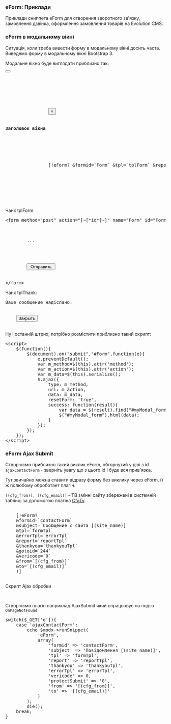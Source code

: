 
<meta http-equiv="Content-Type" content="text/html; charset=utf-8">
<h3>eForm: Приклади </h3> 
Приклади сниппета eForm для створення зворотного зв'язку, замовлення дзвінка, оформлення замовлення товарів на Evolution CMS.	
<br>
<h3 class="sub-header text-bold">eForm в модальному вікні</h3>
<p>Ситуація, коли треба вивести форму в модальному вікні досить часта. Виведемо форму в модальному вікні Bootstrap 3.</p>
<p>Модальне вікно буде виглядати приблизно так:</p>
<pre class="brush: html;">
<button class="btn" data-toggle="modal" data-target="#myModal"></button>
<div class="modal fade" id="myModal" tabindex="-1" role="dialog" aria-labelledby="myLargeModalLabel" aria-hidden="true">
	<div class="modal-dialog">
		<div class="modal-content">
			<div class="modal-header">
				<button type="button" class="close" data-dismiss="modal" aria-hidden="true">&times;</button>
				<h4 class="modal-title">Заголовок вікна</h4>
			</div>
			<div id="myModal_form">
				[!eForm? &formid=`Form` &tpl=`tplForm` &report=`tplReport` &thankyou=`tplThank` &subject=`Повідомлення з сайту [(site_name)]`!]
			</div>
		</div>
	</div>
</div>
</pre>
<p>Чанк tplForm:</p>
<pre class="brush: html;">
&lt;form method="post" action="[~[*id*]~]" name="Form" id="Form">
	<div class="modal-body">
		<input value="" name="special" class="special" type="text" eform="Спец:date:0" style="display:none;">
		...
	</div>
	<div class="modal-footer">
		<input type="submit" class="btn" name="submit" id="submit" value=" Отправить ">
	</div>
&lt;/form>
</pre>
<p>Чанк tplThank:</p>
<pre class="brush: html;">
<div class="modal-body">Ваше сообщение надіслано.</div>
<div class="modal-footer">
	<button type="button" class="btn btn-default" data-dismiss="modal">Закрыть</button>
</div>
</pre>
<p>Ну і останній штрих, потрібно розмістити приблизно такий скрипт:</p>
<pre class="brush: javascript;">
&lt;script>
	$(function(){
		$(document).on("submit","#Form",function(e){
			e.preventDefault();
			var m_method=$(this).attr('method');
			var m_action=$(this).attr('action');
			var m_data=$(this).serialize();
			$.ajax({
				type: m_method,
				url: m_action,
				data: m_data,
				resetForm: 'true',
				success: function(result){
					var data = $(result).find("#myModal_form").html();
					$("#myModal_form").html(data);
				}
			});
		});
	});
&lt;/script>
</pre>

<h3 class="sub-header text-bold">eForm Ajax Submit</h3>
<p>Створюємо приблизно такий виклик eForm, обгорнутий у діві з id <code>ajaxContactForm</code> - зверніть увагу що з цього id і буде вся прив'язка.</p>
<p>Тут звичайно можна ставити відразу форму без виклику через eForm, її ж полюбому оброботает плагін.</p>
<p><code>[(cfg_from)], [(cfg_email)]</code> - ТВ змінні сайту збережені в системній таблиці за допомогою плагіна <a href="cfgtv/index.html" title="MODx CfgTv">CfgTv</a>.</p>
<pre class="brush: html;">
<div id="ajaxContactForm">
	[!eForm?
	&formid=`contactForm`
	&subject=`Сообщение с сайта [(site_name)]`
	&tpl=`formTpl`
	&errorTpl=`errorTpl`
	&report=`reportTpl`
	&thankyou=`thankyouTpl`
	&gotoid=`244`
	&vericode=`0`
	&from=`[(cfg_from)]`
	&to=`[(cfg_email)]`
	!]
</div>
</pre>
<p>Скрипт Ajax обробки</p>
<pre class="brush: javascript;">
<script type="text/javascript">
	$(document).on('submit','#ajaxContactForm form',function(e){
		$.ajax({
			type: 'post',
			url: '/ajaxContactForm',
			data: $(this).serialize(),
			success: function(data){
				$('#ajaxContactForm form').remove();
				$('#ajaxContactForm').html(data); 
			}
		});
		e.preventDefault();
	});
</script>
</pre>
<p>Створюємо плагін наприклад <span class="text-bold">AjaxSubmit</span> який спрацьовує на подію <code>OnPageNotFound</code></p>
<pre class="brush: php;">
switch($_GET['q']){
	case 'ajaxContactForm':
		echo $modx->runSnippet(
			'eForm',
			array(
				'formid' => 'contactForm',
				'subject' => 'Повідомлення [(site_name)]',
				'tpl' => 'formTpl',
				'report' => 'reportTpl',
				'thankyou' => 'thankyouTpl',
				'errorTpl' => 'errorTpl',
				'vericode' => 0,
				'protectSubmit' => '0',
				'from' => '[(cfg_from)]',
				'to' => '[(cfg_email)]'
			)
		);
		die();
	break;
}
</pre>
